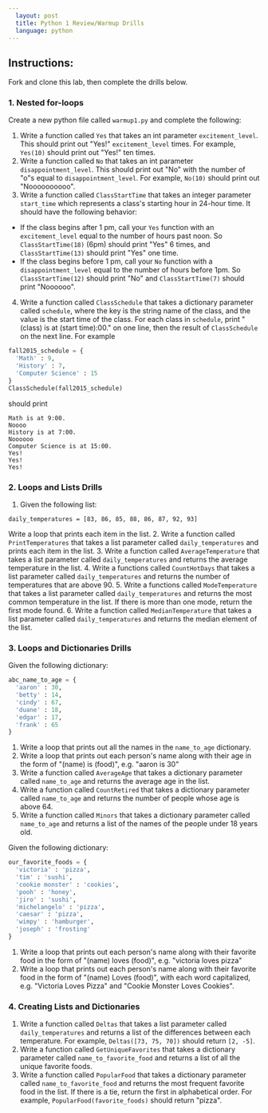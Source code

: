 ```yaml
---
  layout: post
  title: Python 1 Review/Warmup Drills
  language: python
---
```


##  Instructions:
Fork and clone this lab, then complete the drills below.

###  1. Nested for-loops

Create a new python file called `warmup1.py` and complete the following:

1. Write a function called `Yes` that takes an int parameter `excitement_level`. This should print out "Yes!" `excitement_level` times. For example, `Yes(10)` should print out "Yes!" ten times.
2. Write a function called `No` that takes an int parameter `disappointment_level`. This should print out "No" with the number of "o"s equal to `disappointment_level`. For example, `No(10)` should print out "Noooooooooo".
3. Write a function called `ClassStartTime` that takes an integer parameter `start_time` which represents a class's starting hour in 24-hour time. It should have the following behavior:
  * If the class begins after 1 pm, call your `Yes` function with an `excitement_level` equal to the number of hours past noon. So `ClassStartTime(18)` (6pm) should print "Yes" 6 times, and `ClassStartTime(13)` should print "Yes" one time.
  * If the class begins before 1 pm, call your `No` function with a `disappointment_level` equal to the number of hours before 1pm. So `ClassStartTime(12)` should print "No" and `ClassStartTime(7)` should print "Noooooo".
4. Write a function called `ClassSchedule` that takes a dictionary parameter called `schedule`, where the key is the string name of the class, and the value is the start time of the class. For each class in `schedule`, print "(class) is at (start time):00." on one line, then the result of `ClassSchedule` on the next line.
  For example
  ```python
  fall2015_schedule = {
    'Math' : 9,
    'History' : 7,
    'Computer Science' : 15
  }
  ClassSchedule(fall2015_schedule)
  ```
  should print

  ```
  Math is at 9:00.
  Noooo
  History is at 7:00.
  Noooooo
  Computer Science is at 15:00.
  Yes!
  Yes!
  Yes!
  ```

###  2. Loops and Lists Drills

1. Given the following list:

  `daily_temperatures = [83, 86, 85, 88, 86, 87, 92, 93]`

  Write a loop that prints each item in the list.
2. Write a function called `PrintTemperatures` that takes a list parameter called `daily_temperatures` and prints each item in the list.
3. Write a function called `AverageTemperature` that takes a list parameter called `daily_temperatures` and returns the average temperature in the list.
4. Write a functions called `CountHotDays` that takes a list parameter called `daily_temperatures` and returns the number of temperatures that are above 90.
5. Write a functions called `ModeTemperature` that takes a list parameter called `daily_temperatures` and returns the most common temperature in the list. If there is more than one mode, return the first mode found.
6. Write a function called `MedianTemperature` that takes a list parameter called `daily_temperatures` and returns the median element of the list.

###  3. Loops and Dictionaries Drills

Given the following dictionary:
  ```python
  abc_name_to_age = {
    'aaron' : 30,
    'betty' : 14,
    'cindy' : 67,
    'duane' : 18,
    'edgar' : 17,
    'frank' : 65
  }
  ```
1. Write a loop that prints out all the names in the `name_to_age` dictionary.
2. Write a loop that prints out each person's name along with their age in the form of "(name) is (food)", e.g. "aaron is 30"
3. Write a function called `AverageAge` that takes a dictionary parameter called `name_to_age` and returns the average age in the list.
4. Write a function called `CountRetired` that takes a dictionary parameter called `name_to_age` and returns the number of people whose age is above 64.
5. Write a function called `Minors` that takes a dictionary parameter called `name_to_age` and returns a list of the names of the people under 18 years old.

Given the following dictionary:

  ```python
  our_favorite_foods = {
    'victoria' : 'pizza',
    'tim' : 'sushi',
    'cookie monster' : 'cookies',
    'pooh' : 'honey',
    'jiro' : 'sushi',
    'michelangelo' : 'pizza',
    'caesar' : 'pizza',
    'wimpy' : 'hamburger',
    'joseph' : 'frosting'
  }
  ```
1. Write a loop that prints out each person's name along with their favorite food in the form of "(name) loves (food)", e.g. "victoria loves pizza"
2. Write a loop that prints out each person's name along with their favorite food in the form of "(name) Loves (food)", with each word capitalized, e.g. "Victoria Loves Pizza" and "Cookie Monster Loves Cookies".

###  4. Creating Lists and Dictionaries

1. Write a function called `Deltas` that takes a list parameter called `daily_temperatures` and returns a list of the differences between each temperature. For example, `Deltas([73, 75, 70])` should return `[2, -5]`.
2. Write a function called `GetUniqueFavorites` that takes a dictionary parameter called `name_to_favorite_food` and returns a list of all the unique favorite foods.
3. Write a function called `PopularFood` that takes a dictionary parameter called `name_to_favorite_food` and returns the most frequent favorite food in the list. If there is a tie, return the first in alphabetical order. For example, `PopularFood(favorite_foods)` should return "pizza".
